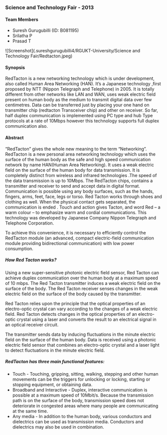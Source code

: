 ### Science and Technology Fair - 2013 ###

#### Team Members ####

* Suresh Gurugubilli (ID: B081195)
* Srilatha P
* Prasad T

![Screenshot](.sureshgurugubilli4/RGUKT-University/Science and Technology Fair/Redtacton.jpeg)

#### Synopsis ####
RedTacton is a new networking technology which is under development, also called Human Area Networking (HAN). It’s  a Japanese technology ,first proposed by NTT (Nippon Telegraph and Telephone) in 2005. It is totally different from other networks like LAN and WAN, uses weak electric field present on human body as the medium to transmit digital data over few centimetres. Data can be transferred just by placing your one hand on transmitter chip (redtacton Transceiver chip) and other on receiver. So far, half duplex communication is implemented using PC type and hub Type protocols at a rate of 10Mbps however this technology supports full duplex communication also.

#### Abstract ####

“RedTacton” gives the whole new meaning to the term “Networking”.
RedTacton is a new personal area networking technology which uses the surface of the human body as the safe and high speed communication network by name HAN(Human Area Networking). It uses a weak electric field on the surface of the human body for data transmission. It is completely distinct from wireless and infrared technologies .The speed of the data transmission is up to 10Mbps. The RedTacton chips, contains a transmitter and receiver to send and accept data in digital format. Communication is possible using any body surfaces, such as the hands, fingers, arms, feet, face, legs or torso. Red Tacton works through shoes and clothing as well. When the physical contact gets separated, the communication is ended . Touch and action gives Tacton, and word Red – a warm colour – to emphasize warm and cordial communications. This technology was developed by Japanese Company Nippon Telegraph and Telephone Corporation.

To achieve this convenience, it is necessary to efficiently control the RedTacton module (an advanced, compact electric-field communication module providing bidirectional communication) with low power consumption.


##### How Red Tacton works? #####
Using a new super-sensitive photonic electric field sensor, Red Tacton can achieve duplex communication over the human body at a maximum speed of 10 mbps. The Red Tacton transmitter induces a weak electric field on the surface of the body. The Red Tacton receiver senses changes in the weak electric field on the surface of the body caused by the transmitter.

Red Tacton relies upon the principle that the optical properties of an electro-optic crystal can vary according to the changes of a weak electric field. Red Tacton detects changes in the optical properties of an electro-optic crystal using a laser and converts the result to an electrical signal in an optical receiver  circuit.

The transmitter sends data by inducing fluctuations in the minute electric field on the surface of the human body. Data is received using a photonic electric field sensor that combines  an electro-optic crystal and a laser light to detect fluctuations in the minute electric field.


##### RedTacton has three main functional features: #####
* Touch - Touching, gripping, sitting, walking, stepping and other human movements can be the triggers for unlocking or locking, starting or stopping equipment, or obtaining data.
* Broadband and Interactive - Duplex, interactive communication is possible at a maximum speed of 10Mbit/s. Because the transmission path is on the surface of the body, transmission speed does not deteriorate in congested areas where many people are communicating at the same time.
* Any media - In addition to the human body, various conductors and dielectrics can be used as transmission media. Conductors and dielectrics may also be used in combination.
